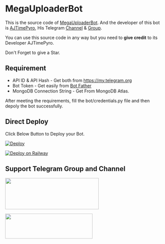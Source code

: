 # MegaUploaderBot

This is the source code of [MegaUploaderBot](http://t.me/MegaDriveUploaderBot).
And the developer of this bot is [AJTimePyro](https://t.me/AJTimePyro), His Telegram [Channel](http://t.me/AJPyroVerse) & [Group](http://t.me/AJPyroVerseGroup).

You can use this source code in any way but you need to **give credit** to its
Developer AJTimePyro.

Don't Forget to give a Star.


## Requirement
* API ID & API Hash - Get both from https://my.telegram.org
* Bot Token - Get easily from [Bot Father](https://t.me/BotFather)
* MongoDB Connection String - Get From MongoDB Atlas.

After meeting the requirements, fill the bot/credentials.py file and then depoly the bot successfully.

## Direct Deploy
Click Below Button to Deploy your Bot.

[![Deploy](https://www.herokucdn.com/deploy/button.svg)](https://heroku.com/deploy?template=https://github.com/AJTimePyro/MegaUploaderbot)

[![Deploy on Railway](https://railway.app/button.svg)](https://railway.app/new/template?template=https%3A%2F%2Fgithub.com%2FAJTimePyro%2FMegaUploaderbot&envs=API_ID%2CAPI_HASH%2CBOT_TOKEN%2CMONGO_CON_STRING&API_IDDesc=Get+From+https%3A%2F%2Fmy.telegram.org&API_HASHDesc=Get+From+https%3A%2F%2Fmy.telegram.org&BOT_TOKENDesc=Create%2FGenerate+From+https%3A%2F%2Ft.me%2FBotFather&MONGO_CON_STRINGDesc=Get+it+from+mongoDB+Atlas.)


## Support Telegram Group and Channel

<a href="http://t.me/AJPyroVerse"><img src="https://smartiblogster.com/wp-content/uploads/2021/03/smartiblogster-iblogster-join-telegram-channel.png" style="width: 300px; height: 100px"></a>

<a href="http://t.me/AJPyroVerseGroup"><img src="https://www.pngitem.com/pimgs/m/214-2144731_groups-on-telegram-telegram-group-link-png-transparent.png" style="width: 280px; height: 80px"></a>